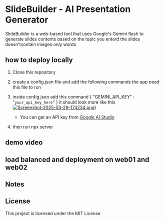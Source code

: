 
# SlideBuilder - AI Presentation Generator

SlideBuilder is a web-based tool that uses Google's Gemini flash to generate slides contents based on the topic you enterd the slides doesn'tcontain images only 
words

## how to deploy locally

1. Clone this repository
2. create a config.json file and add the following commands the app need this file to run
3. inside config.json add this command
   {
    "GEMINI_API_KEY" : "`your_api_key_here`"
}
it should look more like this
[![Screenshot-2025-03-29-174234.png](https://i.postimg.cc/5NnYYRZF/Screenshot-2025-03-29-174234.png)](https://postimg.cc/XpB7tQNV))
   - You can get an API key from [Google AI Studio](https://makersuite.google.com/app/apikey)
     
5. then run npx server

## demo video


## load balanced and deployment on web01 and web02



## Notes
## License

This project is licensed under the MIT License
